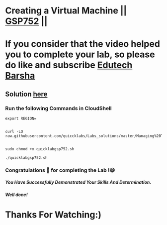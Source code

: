 # Creating a Virtual Machine || [GSP752](https://www.cloudskillsboost.google/games/5043/labs/32915) ||

# If you consider that the video helped you to complete your lab, so please do like and subscribe [Edutech Barsha](https://www.youtube.com/@edutechbarsha)
## Solution [here](https://youtu.be/mrJHiMwd5IE)

### Run the following Commands in CloudShell

```
export REGION=


curl -LO raw.githubusercontent.com/quiccklabs/Labs_solutions/master/Managing%20Terraform%20State/quicklabgsp752.sh


sudo chmod +x quicklabgsp752.sh

./quicklabgsp752.sh

```

### Congratulations 🎉 for completing the Lab !😄

##### *You Have Successfully Demonstrated Your Skills And Determination.*

#### *Well done!*

# Thanks For Watching:)
